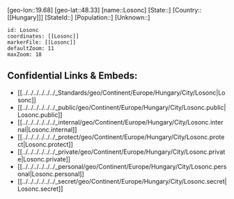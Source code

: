 ﻿---
location: [48.33,19.68]
mapzoom: [7,12] 
mapmarker: city 
type: City
tags:
- geo/City


SpocWebEntityId: 32101
isDeleted: false
confidential: public

---
[geo-lon::19.68]
[geo-lat::48.33]
[name::Losonc]
[State::]
[Country::[[Hungary]]]
[StateId::]
[Population::]
[Unknown::]


```leaflet
id: Losonc
coordinates: [[Losonc]]
markerFile: [[Losonc]]
defaultZoom: 11 
maxZoom: 18
```


## Confidential Links & Embeds: 
- [[../../../../../../_Standards/geo/Continent/Europe/Hungary/City/Losonc|Losonc]] 
- [[../../../../../../_public/geo/Continent/Europe/Hungary/City/Losonc.public|Losonc.public]] 
- [[../../../../../../_internal/geo/Continent/Europe/Hungary/City/Losonc.internal|Losonc.internal]] 
- [[../../../../../../_protect/geo/Continent/Europe/Hungary/City/Losonc.protect|Losonc.protect]] 
- [[../../../../../../_private/geo/Continent/Europe/Hungary/City/Losonc.private|Losonc.private]] 
- [[../../../../../../_personal/geo/Continent/Europe/Hungary/City/Losonc.personal|Losonc.personal]] 
- [[../../../../../../_secret/geo/Continent/Europe/Hungary/City/Losonc.secret|Losonc.secret]] 
